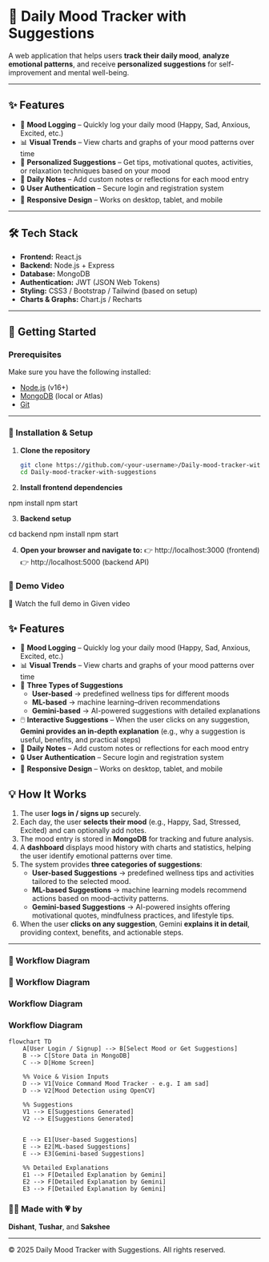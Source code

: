 # 📔 Daily Mood Tracker with Suggestions

A web application that helps users **track their daily mood**, **analyze emotional patterns**, and receive **personalized suggestions** for self-improvement and mental well-being.  

---

## ✨ Features
- 📌 **Mood Logging** – Quickly log your daily mood (Happy, Sad, Anxious, Excited, etc.)  
- 📊 **Visual Trends** – View charts and graphs of your mood patterns over time  
- 🎯 **Personalized Suggestions** – Get tips, motivational quotes, activities, or relaxation techniques based on your mood  
- 📝 **Daily Notes** – Add custom notes or reflections for each mood entry  
- 🔒 **User Authentication** – Secure login and registration system  
- 🔄 **Responsive Design** – Works on desktop, tablet, and mobile  

---

## 🛠️ Tech Stack
- **Frontend:** React.js  
- **Backend:** Node.js + Express  
- **Database:** MongoDB  
- **Authentication:** JWT (JSON Web Tokens)  
- **Styling:** CSS3 / Bootstrap / Tailwind (based on setup)  
- **Charts & Graphs:** Chart.js / Recharts  

---

## 🚀 Getting Started

### Prerequisites
Make sure you have the following installed:  
- [Node.js](https://nodejs.org/) (v16+)  
- [MongoDB](https://www.mongodb.com/) (local or Atlas)  
- [Git](https://git-scm.com/)  

---

### 🔧 Installation & Setup

1. **Clone the repository**
   ```bash
   git clone https://github.com/<your-username>/Daily-mood-tracker-with-suggestions.git
   cd Daily-mood-tracker-with-suggestions
2. **Install frontend dependencies**

npm install
npm start

3. **Backend setup**

cd backend
npm install
npm start

4. **Open your browser and navigate to:**
👉 http://localhost:3000 (frontend)
👉 http://localhost:5000 (backend API)

### 🎥 Demo Video

📌 Watch the full demo in Given video

## ✨ Features
- 📌 **Mood Logging** – Quickly log your daily mood (Happy, Sad, Anxious, Excited, etc.)  
- 📊 **Visual Trends** – View charts and graphs of your mood patterns over time  
- 🎯 **Three Types of Suggestions**  
  - **User-based** → predefined wellness tips for different moods  
  - **ML-based** → machine learning–driven recommendations  
  - **Gemini-based** → AI-powered suggestions with detailed explanations  
- 🖱️ **Interactive Suggestions** – When the user clicks on any suggestion, **Gemini provides an in-depth explanation** (e.g., why a suggestion is useful, benefits, and practical steps)  
- 📝 **Daily Notes** – Add custom notes or reflections for each mood entry  
- 🔒 **User Authentication** – Secure login and registration system  
- 🔄 **Responsive Design** – Works on desktop, tablet, and mobile  
## 💡 How It Works

1. The user **logs in / signs up** securely.  
2. Each day, the user **selects their mood** (e.g., Happy, Sad, Stressed, Excited) and can optionally add notes.  
3. The mood entry is stored in **MongoDB** for tracking and future analysis.  
4. A **dashboard** displays mood history with charts and statistics, helping the user identify emotional patterns over time.  
5. The system provides **three categories of suggestions**:
   - **User-based Suggestions** → predefined wellness tips and activities tailored to the selected mood.  
   - **ML-based Suggestions** → machine learning models recommend actions based on mood–activity patterns.  
   - **Gemini-based Suggestions** → AI-powered insights offering motivational quotes, mindfulness practices, and lifestyle tips.  
6. When the user **clicks on any suggestion**, Gemini **explains it in detail**, providing context, benefits, and actionable steps.  

---

### 🔄 Workflow Diagram

### 🔄 Workflow Diagram

### Workflow Diagram

### Workflow Diagram

```mermaid
flowchart TD
    A[User Login / Signup] --> B[Select Mood or Get Suggestions]
    B --> C[Store Data in MongoDB]
    C --> D[Home Screen]

    %% Voice & Vision Inputs
    D --> V1[Voice Command Mood Tracker - e.g. I am sad]
    D --> V2[Mood Detection using OpenCV]

    %% Suggestions
    V1 --> E[Suggestions Generated]
    V2 --> E[Suggestions Generated]


    E --> E1[User-based Suggestions]
    E --> E2[ML-based Suggestions]
    E --> E3[Gemini-based Suggestions]

    %% Detailed Explanations
    E1 --> F[Detailed Explanation by Gemini]
    E2 --> F[Detailed Explanation by Gemini]
    E3 --> F[Detailed Explanation by Gemini]
```

### 👨‍💻 Made with 💗 by  
**Dishant**, **Tushar**, and **Sakshee**

---

© 2025 Daily Mood Tracker with Suggestions. All rights reserved.


